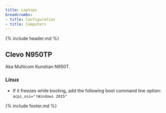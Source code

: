 ```yaml
---
title: Laptops
breadcrumbs:
- title: Configuration
- title: Computers
---
```

{% include header.md %}

## Clevo N950TP

Aka Multicom Kunshan N950T.

### Linux

- If it freezes while booting, add the following boot command line option: `acpi_osi="!Windows 2015"`

{% include footer.md %}
